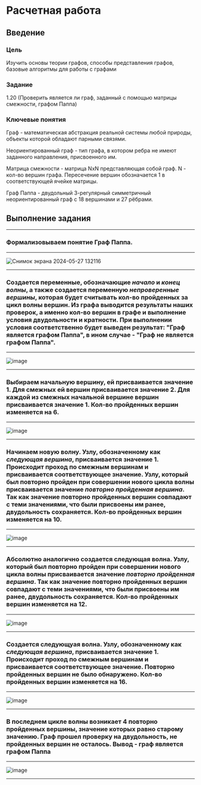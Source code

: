 # Расчетная работа 

## Введение

### Цель

Изучить основы теории графов, способы представления графов, базовые алгоритмы для работы с графами

### Задание

1.20 (Проверить является ли граф, заданный с помощью матрицы смежности, графом Паппа)

### Ключевые понятия

Граф - математическая абстракция реальной системы любой природы, объекты которой обладают парными связями.

Неориентированный граф -  тип графа, в котором ребра не имеют заданного направления, присвоенного им.

Матрица смежности - матрица NxN представляющая собой граф. N - кол-во вершин графа. Пересечение вершин обозначается 1 в соответствующей ячейке матрицы.

Граф Паппа - двудольный 3-регулярный симметричный неориентированный граф с 18 вершинами и 27 рёбрами.


##  Выполнение задания
___
### Формализовываем понятие Граф Паппа.
___
![Снимок экрана 2024-05-27 132116](https://github.com/iis-32170x/RPIIS/assets/144333910/6a08936c-d80c-4526-857a-f9041e22ab01)
___
### Создается переменные, обозначающие *начало* и *конец волны*, а также создается переменную *непроверенные вершины*, которая будет считывать кол-во пройденных за цикл волны вершин. Из графа выводится результаты наших проверок, а именно кол-во вершин в графе и выполнение условия двудольности и кратности. При выполнении условия соответственно будет выведен результат: "Граф является графом Паппа", в ином случае - "Граф не является графом Паппа".
___
![image](https://github.com/iis-32170x/RPIIS/assets/144333910/52ede929-df46-4fe8-ae9d-e66a154c3812)
___
### Выбираем начальную вершину, ей присваивается значение 1. Для смежных ей вершин присваивается значение 2. Для каждой из смежных начальной вершине вершин присваивается значение 1. Кол-во пройденных вершин изменяется на 6. 
___
![image](https://github.com/iis-32170x/RPIIS/assets/144333910/145ddae8-c1f1-432a-99a1-0d75f48c0dd0)
___
### Начинаем новую волну. Узлу, обозначенному как *следующая вершина*, присваивается значение 1. Происходит проход по смежным вершинам и присваивается соответствующее значение. Узлу, который был повторно пройден при совершении нового цикла волны присваивается значение *повторно пройденная вершина*. Так как значение повторно пройденных вершин совпадают с теми значениями, что были присвоены им ранее, двудольность сохраняется. Кол-во пройденных вершин изменяется на 10.
___
![image](https://github.com/iis-32170x/RPIIS/assets/144333910/55dc10a5-c08b-4a4a-81dd-e05906677da7)
___
### Абсолютно аналогично создается следующая волна. Узлу, который был повторно пройден при совершении нового цикла волны присваивается значение *повторно пройденная вершина*. Так как значение повторно пройденных вершин совпадают с теми значениями, что были присвоены им ранее, двудольность сохраняется. Кол-во пройденных вершин изменяется на 12.
___
![image](https://github.com/iis-32170x/RPIIS/assets/144333910/1efb92f4-b5b7-4386-a689-4f72e4f86e61)
___
### Создается следующуая волна. Узлу, обозначенному как *следующая вершина*, присваивается значение 1. Происходит проход по смежным вершинам и присваивается соответствующее значение. Повторно пройденных вершин не было обнаружено. Кол-во пройденных вершин изменяется на 16.
___
![image](https://github.com/iis-32170x/RPIIS/assets/144333910/834c9780-9b67-4db1-8eba-8e7d8e8aae6e)
___
### В последнем цикле волны возникает 4 повторно пройденных вершины, значение которых равно старому значению. Граф прошел проверку на двудольность, не пройденных вершин не осталось. Вывод - граф является графом Паппа
___
![image](https://github.com/iis-32170x/RPIIS/assets/144333910/7d45f171-6f52-4540-ba01-16e47f6126b2)
___
